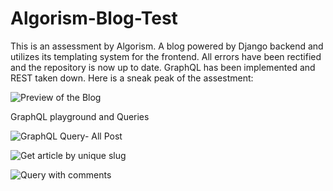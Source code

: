 # Algorism-Blog-Test

This is an assessment by Algorism. 
A blog powered by Django backend and utilizes its templating system for the frontend. All errors have been rectified and the repository is now up to date.
GraphQL has been implemented and REST taken down.
Here is a sneak peak of the assestment:

![Preview of the Blog](https://github.com/d1-dblaze/CodeImages/blob/main/blogPreview.png)

GraphQL playground and Queries

![GraphQL Query- All Post](https://github.com/d1-dblaze/CodeImages/blob/main/allPost.png)

![Get article by unique slug](https://github.com/d1-dblaze/CodeImages/blob/main/ByUniqueSlug.png)

![Query with comments](https://github.com/d1-dblaze/CodeImages/blob/main/WithComment.png)
